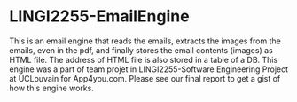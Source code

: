 # LINGI2255-EmailEngine
This is an email engine that reads the emails, extracts the images from the emails, even in the pdf, and finally stores the email contents (images) as HTML file. The address of HTML file is also stored in a table of a DB. This engine was a part of team projet in LINGI2255-Software Engineering Project at UCLouvain for App4you.com. 
Please see our final report to get a gist of how this engine works.
